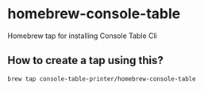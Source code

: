 # homebrew-console-table
Homebrew tap for installing Console Table Cli


## How to create a tap using this?

```
brew tap console-table-printer/homebrew-console-table
```
